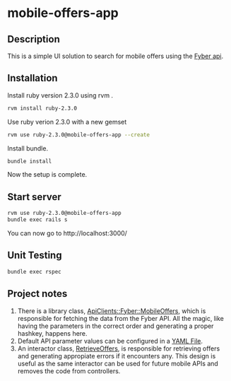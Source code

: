 # mobile-offers-app

Description
-------------
This is a simple UI solution to search for mobile offers using the [Fyber api](http://developer.fyber.com/content/current/ios/offer-wall/offer-api/).

Installation
------------

Install ruby version 2.3.0 using rvm .
```sh
rvm install ruby-2.3.0
```
Use ruby verion 2.3.0 with a new gemset
```sh
rvm use ruby-2.3.0@mobile-offers-app --create
```
Install bundle.
```sh
bundle install
```
Now the setup is complete.

Start server
------------
```sh
rvm use ruby-2.3.0@mobile-offers-app
bundle exec rails s
```
You can now go to http://localhost:3000/

Unit Testing
------------

```sh
bundle exec rspec
```

Project notes
-------------
1. There is a library class, [ApiClients::Fyber::MobileOffers](https://github.com/gsingharoy/mobile-offers-app/blob/master/lib/api_clients/fyber/mobile_offers.rb), which is responsible for fetching the data from the Fyber API. All the magic, like having the parameters in the correct order and generating a proper hashkey, happens here.
2. Default API parameter values can be configured in a [YAML File](https://github.com/gsingharoy/mobile-offers-app/blob/master/config/api_clients/fyber/mobile_offers.yml).
3. An interactor class, [RetrieveOffers](https://github.com/gsingharoy/mobile-offers-app/blob/master/app/interactors/retrieve_offers.rb), is responsible for retrieving offers and generating appropiate errors if it encounters any. This design is useful as the same interactor can be used for future mobile APIs and removes the code from controllers.
